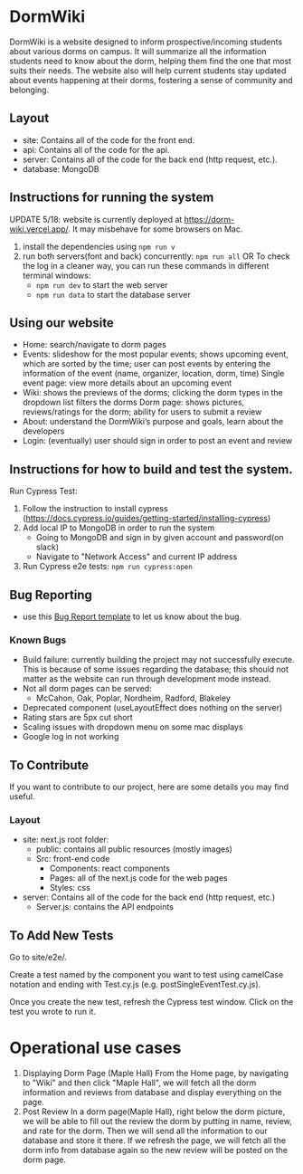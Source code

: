 # DormWiki
DormWiki is a website designed to inform prospective/incoming students about various dorms on campus. It will summarize all the information students need to know about the dorm, helping them find the one that most suits their needs. The website also will help current students stay updated about events happening at their dorms, fostering a sense of community and belonging.

## Layout
- site: Contains all of the code for the front end.
- api: Contains all of the code for the api.
- server: Contains all of the code for the back end (http request, etc.).
- database: MongoDB
## Instructions for running the system
UPDATE 5/18: website is currently deployed at https://dorm-wiki.vercel.app/. It may misbehave for some browsers on Mac.

1. install the dependencies using `npm run v`
2. run both servers(font and back) concurrently: `npm run all`
   OR 
   To check the log in a cleaner way, you can run these commands in different terminal windows:
	- `npm run dev` to start the web server
	- `npm run data` to start the database server


## Using our website
- Home: search/navigate to dorm pages
- Events: slideshow for the most popular events; shows upcoming event, which are sorted by the time; user can post events by entering the information of the event (name, organizer, location, dorm, time)
	Single event page: view more details about an upcoming event
- Wiki: shows the previews of the dorms; clicking the dorm types in the dropdown list filters the dorms
	Dorm page: shows pictures, reviews/ratings for the dorm; ability for users to submit a review
- About: understand the DormWiki’s purpose and goals, learn about the developers
- Login: (eventually) user should sign in order to post an event and review

## Instructions for how to build and test the system.
Run Cypress Test:
1. Follow the instruction to install cypress (https://docs.cypress.io/guides/getting-started/installing-cypress)
2. Add local IP to MongoDB in order to run the system
   - Going to MongoDB and sign in by given account and password(on slack)
   - Navigate to "Network Access" and current IP address
4. Run Cypress e2e tests: `npm run cypress:open`

## Bug Reporting
- use this [Bug Report template](https://github.com/DormWiki/dorm-wiki/blob/main/bug_template.md) to let us know about the bug.
### Known Bugs
- Build failure: currently building the project may not successfully execute. This is because of some issues regarding the database; this should not matter as the website can run through development mode instead.
- Not all dorm pages can be served:
	- McCahon, Oak, Poplar, Nordheim, Radford, Blakeley
- Deprecated component (useLayoutEffect does nothing on the server)
- Rating stars are 5px cut short
- Scaling issues with dropdown menu on some mac displays
- Google log in not working
## To Contribute
If you want to contribute to our project, here are some details you may find useful.
### Layout
- site: next.js root folder:
	- public: contains all public resources (mostly images)
	- Src: front-end code
		- Components: react components
		- Pages: all of the next.js code for the web pages
		- Styles: css
- server: Contains all of the code for the back end (http request, etc.)
	- Server.js: contains the API endpoints
## To Add New Tests
Go to  site/e2e/.

Create a test named by the component you want to test using camelCase notation and ending with Test.cy.js (e.g. postSingleEventTest.cy.js).

Once you create the new test, refresh the Cypress test window. Click on the test you wrote to run it.


# Operational use cases
1. Displaying Dorm Page (Maple Hall)
	From the Home page, by navigating to "Wiki" and then click "Maple Hall", we will fetch all the dorm information and 
	reviews from database and display everything on the page.
2. Post Review
	In a dorm page(Maple Hall), right below the dorm picture, we will be able to fill out the review the dorm by putting in name, 
	review, and rate for the dorm. Then we will send all the information to our database and store it there. If we refresh the
	page, we will fetch all the dorm info from database again so the new review will be posted on the dorm page. 
